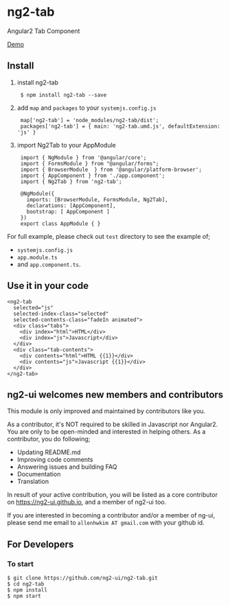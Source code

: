 # ng2-tab
Angular2 Tab Component 

<a href="https://ng2-ui.github.io/#/ng2-tab">
  Demo
</a>

## Install

1. install ng2-tab

        $ npm install ng2-tab --save

2. add `map` and `packages` to your `systemjs.config.js`

        map['ng2-tab'] = 'node_modules/ng2-tab/dist';
        packages['ng2-tab'] = { main: 'ng2-tab.umd.js', defaultExtension: 'js' }

3. import Ng2Tab to your AppModule

        import { NgModule } from '@angular/core';
        import { FormsModule } from "@angular/forms";
        import { BrowserModule  } from '@angular/platform-browser';
        import { AppComponent } from './app.component';
        import { Ng2Tab } from 'ng2-tab';
        
        @NgModule({
          imports: [BrowserModule, FormsModule, Ng2Tab],
          declarations: [AppComponent],
          bootstrap: [ AppComponent ]
        })
        export class AppModule { }

         
For full example, please check out `test` directory to see the example of;

  - `systemjs.config.js`
  - `app.module.ts`
  -  and `app.component.ts`.

## Use it in your code

    <ng2-tab
      selected="js"
      selected-index-class="selected"
      selected-contents-class="fadeIn animated">
      <div class="tabs">
        <div index="html">HTML</div>
        <div index="js">Javascript</div>
      </div>
      <div class="tab-contents">
        <div contents="html">HTML {{1}}</div>
        <div contents="js">Javascript {{1}}</div>
      </div>
    </ng2-tab>
          
## **ng2-ui** welcomes new members and contributors

This module is only improved and maintained by contributors like you.

As a contributor, it's NOT required to be skilled in Javascript nor Angular2. 
You are only to be open-minded and interested in helping others.
As a contributor, you do following;

  * Updating README.md
  * Improving code comments
  * Answering issues and building FAQ
  * Documentation
  * Translation

In result of your active contribution, you will be listed as a core contributor
on https://ng2-ui.github.io, and a member of ng2-ui too.

If you are interested in becoming a contributor and/or a member of ng-ui,
please send me email to `allenhwkim AT gmail.com` with your github id. 


## For Developers

### To start

    $ git clone https://github.com/ng2-ui/ng2-tab.git
    $ cd ng2-tab
    $ npm install
    $ npm start

